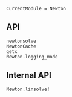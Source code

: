 ```@meta
CurrentModule = Newton
```

## API
```@docs
newtonsolve
NewtonCache
getx
Newton.logging_mode
```

## Internal API
```@docs
Newton.linsolve!
```
